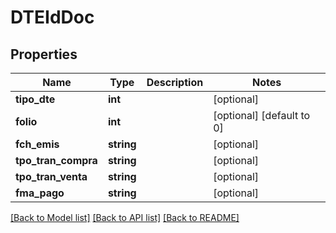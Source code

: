 # DTEIdDoc

## Properties
Name | Type | Description | Notes
------------ | ------------- | ------------- | -------------
**tipo_dte** | **int** |  | [optional] 
**folio** | **int** |  | [optional] [default to 0]
**fch_emis** | **string** |  | [optional] 
**tpo_tran_compra** | **string** |  | [optional] 
**tpo_tran_venta** | **string** |  | [optional] 
**fma_pago** | **string** |  | [optional] 

[[Back to Model list]](../../README.md#documentation-for-models) [[Back to API list]](../../README.md#documentation-for-api-endpoints) [[Back to README]](../../README.md)

